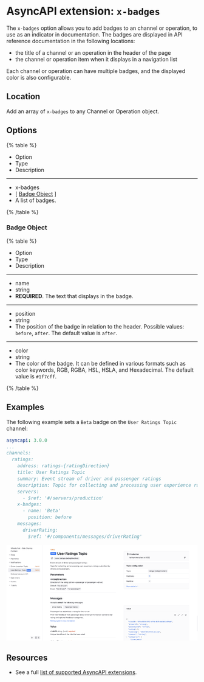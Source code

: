 # AsyncAPI extension: `x-badges`

The `x-badges` option allows you to add badges to an channel or operation, to use as an indicator in documentation.
The badges are displayed in API reference documentation in the following locations:
- the title of a channel or an operation in the header of the page
- the channel or operation item when it displays in a navigation list

Each channel or operation can have multiple badges, and the displayed color is also configurable.

## Location

Add an array of `x-badges` to any Channel or Operation object.

## Options

{% table %}

* Option
* Type
* Description

---

* x-badges
* [ [Badge Object](#badge-object) ]
* A list of badges.

{% /table %}

### Badge Object

{% table %}

* Option
* Type
* Description

---

* name
* string
*  **REQUIRED**. The text that displays in the badge.

---

* position
* string
* The position of the badge in relation to the header. Possible values: `before`, `after`. The default value is `after`.

---

* color
* string
* The color of the badge. It can be defined in various formats such as color keywords, RGB, RGBA, HSL, HSLA, and Hexadecimal. The default value is `#1f7cff`.

{% /table %}

## Examples

The following example sets a `Beta` badge on the `User Ratings Topic` channel:

```yaml {% title="asyncapi.yaml" %}
asyncapi: 3.0.0
...
channels:
  ratings:
    address: ratings-{ratingDirection}
    title: User Ratings Topic
    summary: Event stream of driver and passenger ratings
    description: Topic for collecting and processing user experience ratings submitted by drivers and passengers.
    servers:
      - $ref: '#/servers/production'
    x-badges:
      - name: 'Beta'
        position: before
    messages:
      driverRating:
        $ref: '#/components/messages/driverRating'
```
![Image of sample AsyncAPI definition with badges displayed](./images/asyncapi-x-badges.png)

## Resources

- See a full [list of supported AsyncAPI extensions](./index.md).
